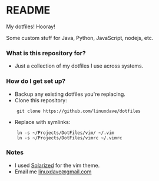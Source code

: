 # README #

My dotfiles! Hooray! 

Some custom stuff for Java, Python, JavaScript, nodejs, etc. 

### What is this repository for? ###

* Just a collection of my dotfiles I use across systems. 

### How do I get set up? ###

* Backup any existing dotfiles you're replacing.
* Clone this repository: 
```
    git clone https://github.com/linuxdave/dotfiles
```
* Replace with symlinks:   
```
    ln -s ~/Projects/DotFiles/vim/ ~/.vim  
    ln -s ~/Projects/DotFiles/vimrc ~/.vimrc  
```

### Notes ###

* I used [Solarized](http://ethanschoonover.com/solarized) for the vim theme.
* Email me linuxdave@gmail.com
